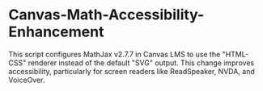 # Canvas-Math-Accessibility-Enhancement
This script configures MathJax v2.7.7 in Canvas LMS to use the "HTML-CSS" renderer instead of the default "SVG" output. This change improves accessibility, particularly for screen readers like ReadSpeaker, NVDA, and VoiceOver.

